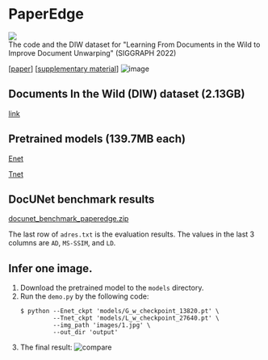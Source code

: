 # PaperEdge
<a href="https://huggingface.co/spaces/SWHL/PaperEdgeDemo"><img src="https://img.shields.io/badge/%F0%9F%A4%97-Open%20in%20Spaces-blue"></a><br/>
The code and the DIW dataset for "Learning From Documents in the Wild to Improve Document Unwarping" (SIGGRAPH 2022)

[[paper](https://drive.google.com/file/d/1z_8YaCc3aGWTHqFP55vgpSaEBz_oaQQe/view?usp=sharing)]
[[supplementary material](https://drive.google.com/file/d/1szMa0D90E9caKVwonnZFduTpla52sKEz/view?usp=sharing)]
![image](https://user-images.githubusercontent.com/12742725/177686793-77c6652e-f86a-45ea-829f-78306f2d5021.png)


## Documents In the Wild (DIW) dataset (2.13GB)
[link](https://drive.google.com/file/d/1qAmLurt6bK0ro8PnRz6rBgVs1rfrsdKi/view?usp=sharing)

## Pretrained models (139.7MB each)

[Enet](https://drive.google.com/file/d/1OVHETBHQ5u-1tnci3qd7OcAjas4v1xnl/view?usp=sharing)

[Tnet](https://drive.google.com/file/d/1gEp4ecmdvKds2nzk9CaZb_pLvhRoyAsv/view?usp=sharing)

## DocUNet benchmark results
[docunet_benchmark_paperedge.zip](https://drive.google.com/file/d/1QM3Y5Ty96ydVCQPNqR0_bnMG9oqIQkGm/view?usp=sharing)

The last row of `adres.txt` is the evaluation results.
The values in the last 3 columns are `AD`, `MS-SSIM`, and `LD`.

## Infer one image.
1. Download the pretrained model to the `models` directory.
2. Run the `demo.py` by the following code:
    ```shell
    $ python --Enet_ckpt 'models/G_w_checkpoint_13820.pt' \
             --Tnet_ckpt 'models/L_w_checkpoint_27640.pt' \
             --img_path 'images/1.jpg' \
             --out_dir 'output'
    ```
  3. The final result:
  ![compare](https://user-images.githubusercontent.com/28639377/196933170-81c7e3d8-3661-429b-ae17-efae33366545.png)
